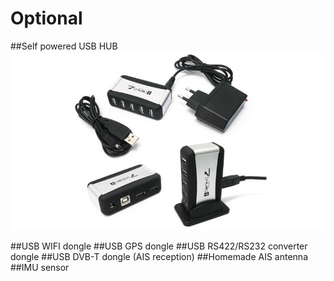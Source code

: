 # Optional
##Self powered USB HUB
![](hub.png)

##USB WIFI dongle
##USB GPS dongle
##USB RS422/RS232 converter dongle
##USB DVB-T dongle (AIS reception)
##Homemade AIS antenna
##IMU sensor
